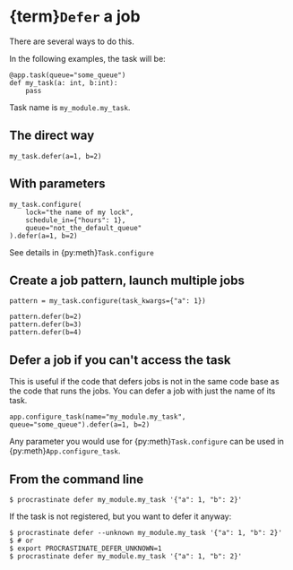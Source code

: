 # {term}`Defer` a job

There are several ways to do this.

In the following examples, the task will be:

```
@app.task(queue="some_queue")
def my_task(a: int, b:int):
    pass
```

Task name is `my_module.my_task`.

## The direct way

```
my_task.defer(a=1, b=2)
```

## With parameters

```
my_task.configure(
    lock="the name of my lock",
    schedule_in={"hours": 1},
    queue="not_the_default_queue"
).defer(a=1, b=2)
```

See details in {py:meth}`Task.configure`

## Create a job pattern, launch multiple jobs

```
pattern = my_task.configure(task_kwargs={"a": 1})

pattern.defer(b=2)
pattern.defer(b=3)
pattern.defer(b=4)
```

## Defer a job if you can't access the task

This is useful if the code that defers jobs is not in the same code base as the code
that runs the jobs. You can defer a job with just the name of its task.

```
app.configure_task(name="my_module.my_task", queue="some_queue").defer(a=1, b=2)
```

Any parameter you would use for {py:meth}`Task.configure` can be used in
{py:meth}`App.configure_task`.

## From the command line

```console
$ procrastinate defer my_module.my_task '{"a": 1, "b": 2}'
```

If the task is not registered, but you want to defer it anyway:

```console
$ procrastinate defer --unknown my_module.my_task '{"a": 1, "b": 2}'
$ # or
$ export PROCRASTINATE_DEFER_UNKNOWN=1
$ procrastinate defer my_module.my_task '{"a": 1, "b": 2}'
```
